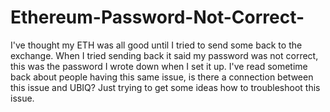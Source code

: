 # Ethereum-Password-Not-Correct-
I've thought my ETH was all good until I tried to send some back to the exchange. When I tried sending back it said my password was not correct, this was the password I wrote down when I set it up. I've read sometime back about people having this same issue, is there a connection between this issue and UBIQ? Just trying to get some ideas how to troubleshoot this issue.
